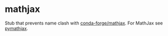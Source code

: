 # mathjax

Stub that prevents name clash with [conda-forge/mathjax](https://github.com/conda-forge/mathjax-feedstock). For MathJax see [pymathjax](https://github.com/kiwi0fruit/pymathjax).
